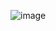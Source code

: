 ![image](https://user-images.githubusercontent.com/34793005/197352416-0ff1fad8-c75c-42df-8e9b-e4d2a9defe94.png)
